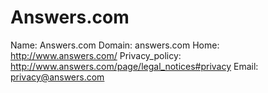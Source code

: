 
# Answers.com

Name: Answers.com
Domain: answers.com
Home: http://www.answers.com/
Privacy_policy: http://www.answers.com/page/legal_notices#privacy
Email: privacy@answers.com
